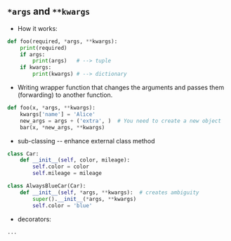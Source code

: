 ## `*args` and `**kwargs`


- How it works:

```python
def foo(required, *args, **kwargs):
    print(required)
    if args:
        print(args)   # --> tuple
    if kwargs:
        print(kwargs) # --> dictionary
```

- Writing wrapper function that changes the arguments and passes them (forwarding) to another function.


```python
def foo(x, *args, **kwargs):
    kwargs['name'] = 'Alice'
    new_args = args + ('extra', )  # You need to create a new object
    bar(x, *new_args, **kwargs)
```


- sub-classing -- enhance external class method


```python
class Car:
    def __init__(self, color, mileage):
        self.color = color
        self.mileage = mileage

class AlwaysBlueCar(Car):
    def __init__(self, *args, **kwargs):  # creates ambiguity
        super().__init__(*args, **kwargs)
        self.color = 'blue'
```

- decorators:


```python
...
```

